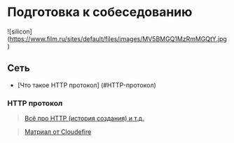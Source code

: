 # Подготовка к собеседованию 
![silicon] (https://www.film.ru/sites/default/files/images/MV5BMGQ1MzRmMGQtY.jpg)
## Сеть
- [Что такое HTTP протокол] (#HTTP-протокол)



### HTTP протокол

> [Всё про HTTP (история создания) и т.д.](https://cs.fyi/guide/http-in-depth)


> [Матриал от Cloudefire](https://www.cloudflare.com/en-gb/learning/ddos/glossary/hypertext-transfer-protocol-http/)


